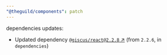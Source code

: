 ```yaml
---
"@theguild/components": patch
---
```

dependencies updates:
  - Updated dependency [`@giscus/react@2.2.8` ↗︎](https://www.npmjs.com/package/@giscus/react/v/2.2.8) (from `2.2.6`, in `dependencies`)
